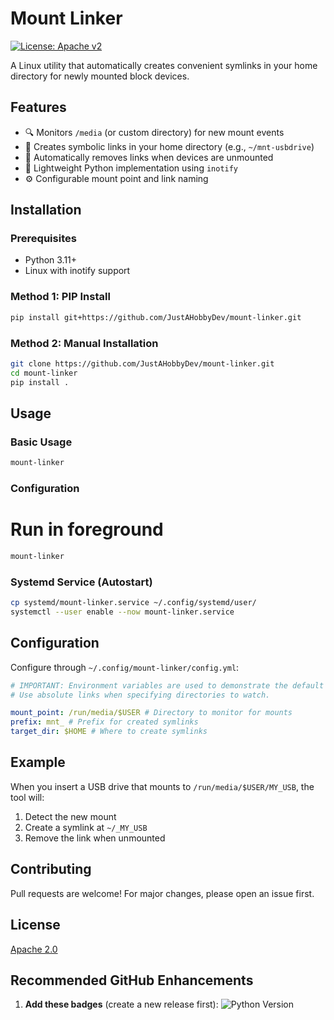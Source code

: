 # Mount Linker

[![License: Apache v2](https://img.shields.io/badge/License-APACHEv2-D32228.svg)](https://opensource.org/license/apache-2-0)

A Linux utility that automatically creates convenient symlinks in your home directory for newly mounted block devices.

## Features

- 🔍 Monitors `/media` (or custom directory) for new mount events
- 🔗 Creates symbolic links in your home directory (e.g., `~/mnt-usbdrive`)
- 🧹 Automatically removes links when devices are unmounted
- 🐧 Lightweight Python implementation using `inotify`
- ⚙️ Configurable mount point and link naming

## Installation

### Prerequisites
- Python 3.11+
- Linux with inotify support

### Method 1: PIP Install
```bash
pip install git+https://github.com/JustAHobbyDev/mount-linker.git
```

### Method 2: Manual Installation
```bash
git clone https://github.com/JustAHobbyDev/mount-linker.git
cd mount-linker
pip install .
```

## Usage

### Basic Usage
```bash
mount-linker
```

### Configuration

# Run in foreground
```bash
mount-linker
```

### Systemd Service (Autostart)
```bash
cp systemd/mount-linker.service ~/.config/systemd/user/
systemctl --user enable --now mount-linker.service
```

## Configuration

Configure through `~/.config/mount-linker/config.yml`:

```yaml:~/.config/mount-linker/config.yml
# IMPORTANT: Environment variables are used to demonstrate the default values!
# Use absolute links when specifying directories to watch.

mount_point: /run/media/$USER # Directory to monitor for mounts
prefix: mnt_ # Prefix for created symlinks
target_dir: $HOME # Where to create symlinks
```

## Example

When you insert a USB drive that mounts to `/run/media/$USER/MY_USB`, the tool will:
1. Detect the new mount
2. Create a symlink at `~/_MY_USB`
3. Remove the link when unmounted

## Contributing

Pull requests are welcome! For major changes, please open an issue first.

## License

[Apache 2.0](https://choosealicense.com/licenses/apache-2.0/)

## Recommended GitHub Enhancements

1. **Add these badges** (create a new release first):
![Python Version](https://img.shields.io/badge/python-3.11%2B-blue)
